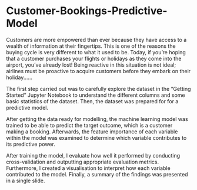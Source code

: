 # Customer-Bookings-Predictive-Model
Customers are more empowered than ever because they have access to a wealth of information at their fingertips. This is one of the reasons the buying cycle is very different to what it used to be. Today, if you’re hoping that a customer purchases your flights or holidays as they come into the airport, you’ve already lost! Being reactive in this situation is not ideal; airlines must be proactive to acquire customers before they embark on their holiday......

The first step carried out was to carefully explore the dataset in the “Getting Started” Jupyter Notebook to understand the different columns and some basic statistics of the dataset. Then, the dataset was prepared for for a predictive model. 

After getting the data ready for modelling, the machine learning model was trained to be able to predict the target outcome, which is a customer making a booking. Afterwards, the feature importance of each variable within the model was examined to determine which variable contributes to its predictive power. 

After training the model, I evaluate how well it performed by conducting cross-validation and outputting appropriate evaluation metrics. Furthermore, I created a visualisation to interpret how each variable contributed to the model. Finally, a summary of the findings was presented in a single slide.

